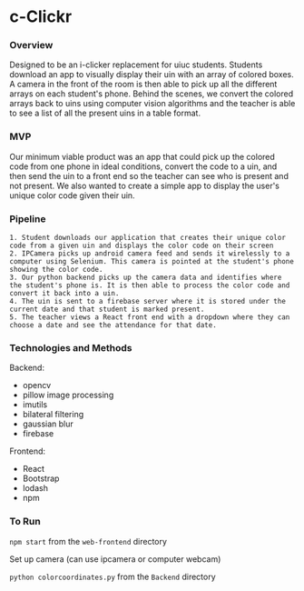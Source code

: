 # c-Clickr

### Overview
Designed to be an i-clicker replacement for uiuc students. Students download an app to visually display their uin with an array of colored boxes. A camera in the
front of the room is then able to pick up all the different arrays on each student's phone. Behind the scenes, we convert the colored arrays back to uins using
computer vision algorithms and the teacher is able to see a list of all the present uins in a table format.

### MVP
Our minimum viable product was an app that could pick up the colored code from one phone in ideal conditions, convert the code to a uin, and then send the uin to 
a front end so the teacher can see who is present and not present. We also wanted to create a simple app to display the user's unique color code given their uin.

### Pipeline
    1. Student downloads our application that creates their unique color code from a given uin and displays the color code on their screen
    2. IPCamera picks up android camera feed and sends it wirelessly to a computer using Selenium. This camera is pointed at the student's phone showing the color code.
    3. Our python backend picks up the camera data and identifies where the student's phone is. It is then able to process the color code and convert it back into a uin.
    4. The uin is sent to a firebase server where it is stored under the current date and that student is marked present.
    5. The teacher views a React front end with a dropdown where they can choose a date and see the attendance for that date.

### Technologies and Methods
Backend:
- opencv
- pillow image processing
- imutils
- bilateral filtering
- gaussian blur
- firebase

Frontend:
- React
- Bootstrap
- lodash
- npm

### To Run
`npm start` from the `web-frontend` directory

Set up camera (can use ipcamera or computer webcam)

`python colorcoordinates.py` from the `Backend` directory
